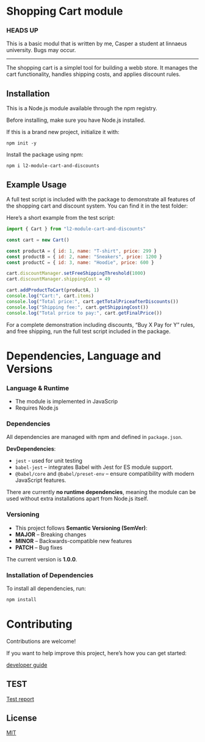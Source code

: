 # Shopping Cart module

### HEADS UP

This is a basic modul that is written by me, Casper a student at linnaeus university. Bugs may occur.

---

The shopping cart is a simplel tool for building a webb store. It manages the cart functionality, handles shipping costs, and applies discount rules.

## Installation

This is a Node.js module available through the npm registry.

Before installing, make sure you have Node.js installed.

If this is a brand new project, initialize it with:

`npm init -y`

Install the package using npm:

`npm i l2-module-cart-and-discounts`

## Example Usage

A full test script is included with the package to demonstrate all features of the shopping cart and discount system. You can find it in the test folder:

Here’s a short example from the test script:

```javascript
import { Cart } from "l2-module-cart-and-discounts"

const cart = new Cart()

const productA = { id: 1, name: "T-shirt", price: 299 }
const productB = { id: 2, name: "Sneakers", price: 1200 }
const productC = { id: 3, name: "Hoodie", price: 600 }

cart.discountManager.setFreeShippingThreshold(1000)
cart.discountManager.shippingCost = 49

cart.addProductToCart(productA, 1)
console.log("Cart:", cart.items)
console.log("Total price:", cart.getTotalPriceafterDiscounts())
console.log("Shipping fee:", cart.getShippingCost())
console.log("Total prrice to pay:", cart.getFinalPrice())
```

For a complete demonstration including discounts, “Buy X Pay for Y” rules, and free shipping, run the full test script included in the package.

# Dependencies, Language and Versions

### Language & Runtime

- The module is implemented in JavaScrip
- Requires Node.js

### Dependencies

All dependencies are managed with npm and defined in `package.json`.

**DevDependencies**:
- `jest` - used for unit testing
- `babel-jest` – integrates Babel with Jest for ES module support.
- `@babel/core` and `@babel/preset-env` – ensure compatibility with modern JavaScript features.

There are currently **no runtime dependencies**, meaning the module can be used without extra installations apart from Node.js itself.

### Versioning
- This project follows **Semantic Versioning (SemVer)**:
- **MAJOR** – Breaking changes  
- **MINOR** – Backwards-compatible new features  
- **PATCH** – Bug fixes  

The current version is **1.0.0**.

### Installation of Dependencies
To install all dependencies, run:

```bash
npm install
```

# Contributing

Contributions are welcome!

If you want to help improve this project, here’s how you can get started:

[developer guide](https://github.com/Cappe99/L2-Module/blob/main/docs/CONTRIBUTING.md)


## TEST

[Test report](https://github.com/Cappe99/L2-Module/blob/main/docs/testRapport.md)

## License

[MIT](https://github.com/Cappe99/L2-Module/blob/main/LICENSE)

